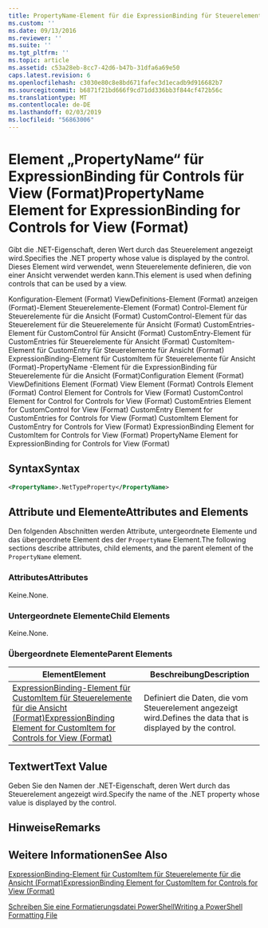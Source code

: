 ```yaml
---
title: PropertyName-Element für die ExpressionBinding für Steuerelemente für die Ansicht (Format) | Microsoft-Dokumentation
ms.custom: ''
ms.date: 09/13/2016
ms.reviewer: ''
ms.suite: ''
ms.tgt_pltfrm: ''
ms.topic: article
ms.assetid: c53a28eb-8cc7-42d6-b47b-31dfa6a69e50
caps.latest.revision: 6
ms.openlocfilehash: c3030e80c8e8bd671fafec3d1ecadb9d916682b7
ms.sourcegitcommit: b6871f21bd666f9cd71dd336bb3f844cf472b56c
ms.translationtype: MT
ms.contentlocale: de-DE
ms.lasthandoff: 02/03/2019
ms.locfileid: "56863006"
---
```

# <a name="propertyname-element-for-expressionbinding-for-controls-for-view-format"></a><span data-ttu-id="e5838-102">Element „PropertyName“ für ExpressionBinding für Controls für View (Format)</span><span class="sxs-lookup"><span data-stu-id="e5838-102">PropertyName Element for ExpressionBinding for Controls for View (Format)</span></span>

<span data-ttu-id="e5838-103">Gibt die .NET-Eigenschaft, deren Wert durch das Steuerelement angezeigt wird.</span><span class="sxs-lookup"><span data-stu-id="e5838-103">Specifies the .NET property whose value is displayed by the control.</span></span> <span data-ttu-id="e5838-104">Dieses Element wird verwendet, wenn Steuerelemente definieren, die von einer Ansicht verwendet werden kann.</span><span class="sxs-lookup"><span data-stu-id="e5838-104">This element is used when defining controls that can be used by a view.</span></span>

<span data-ttu-id="e5838-105">Konfiguration-Element (Format) ViewDefinitions-Element (Format) anzeigen (Format)-Element Steuerelemente-Element (Format) Control-Element für Steuerelemente für die Ansicht (Format) CustomControl-Element für das Steuerelement für die Steuerelemente für Ansicht (Format) CustomEntries-Element für CustomControl für Ansicht (Format) CustomEntry-Element für CustomEntries für Steuerelemente für Ansicht (Format) CustomItem-Element für CustomEntry für Steuerelemente für Ansicht (Format) ExpressionBinding-Element für CustomItem für Steuerelemente für Ansicht (Format)-PropertyName -Element für die ExpressionBinding für Steuerelemente für die Ansicht (Format)</span><span class="sxs-lookup"><span data-stu-id="e5838-105">Configuration Element (Format) ViewDefinitions Element (Format) View Element (Format) Controls Element (Format) Control Element for Controls for View (Format) CustomControl Element for Control for Controls for View (Format) CustomEntries Element for CustomControl for View (Format) CustomEntry Element for CustomEntries for Controls for View (Format) CustomItem Element for CustomEntry for Controls for View (Format) ExpressionBinding Element for CustomItem for Controls for View (Format) PropertyName Element for ExpressionBinding for Controls for View (Format)</span></span>

## <a name="syntax"></a><span data-ttu-id="e5838-106">Syntax</span><span class="sxs-lookup"><span data-stu-id="e5838-106">Syntax</span></span>

```xml
<PropertyName>.NetTypeProperty</PropertyName>
```

## <a name="attributes-and-elements"></a><span data-ttu-id="e5838-107">Attribute und Elemente</span><span class="sxs-lookup"><span data-stu-id="e5838-107">Attributes and Elements</span></span>

<span data-ttu-id="e5838-108">Den folgenden Abschnitten werden Attribute, untergeordnete Elemente und das übergeordnete Element des der `PropertyName` Element.</span><span class="sxs-lookup"><span data-stu-id="e5838-108">The following sections describe attributes, child elements, and the parent element of the `PropertyName` element.</span></span>

### <a name="attributes"></a><span data-ttu-id="e5838-109">Attributes</span><span class="sxs-lookup"><span data-stu-id="e5838-109">Attributes</span></span>

<span data-ttu-id="e5838-110">Keine.</span><span class="sxs-lookup"><span data-stu-id="e5838-110">None.</span></span>

### <a name="child-elements"></a><span data-ttu-id="e5838-111">Untergeordnete Elemente</span><span class="sxs-lookup"><span data-stu-id="e5838-111">Child Elements</span></span>

<span data-ttu-id="e5838-112">Keine.</span><span class="sxs-lookup"><span data-stu-id="e5838-112">None.</span></span>

### <a name="parent-elements"></a><span data-ttu-id="e5838-113">Übergeordnete Elemente</span><span class="sxs-lookup"><span data-stu-id="e5838-113">Parent Elements</span></span>

|<span data-ttu-id="e5838-114">Element</span><span class="sxs-lookup"><span data-stu-id="e5838-114">Element</span></span>|<span data-ttu-id="e5838-115">Beschreibung</span><span class="sxs-lookup"><span data-stu-id="e5838-115">Description</span></span>|
|-------------|-----------------|
|[<span data-ttu-id="e5838-116">ExpressionBinding-Element für CustomItem für Steuerelemente für die Ansicht (Format)</span><span class="sxs-lookup"><span data-stu-id="e5838-116">ExpressionBinding Element for CustomItem for Controls for View (Format)</span></span>](./expressionbinding-element-for-customitem-for-controls-for-view-format.md)|<span data-ttu-id="e5838-117">Definiert die Daten, die vom Steuerelement angezeigt wird.</span><span class="sxs-lookup"><span data-stu-id="e5838-117">Defines the data that is displayed by the control.</span></span>|

## <a name="text-value"></a><span data-ttu-id="e5838-118">Textwert</span><span class="sxs-lookup"><span data-stu-id="e5838-118">Text Value</span></span>

<span data-ttu-id="e5838-119">Geben Sie den Namen der .NET-Eigenschaft, deren Wert durch das Steuerelement angezeigt wird.</span><span class="sxs-lookup"><span data-stu-id="e5838-119">Specify the name of the .NET property whose value is displayed by the control.</span></span>

## <a name="remarks"></a><span data-ttu-id="e5838-120">Hinweise</span><span class="sxs-lookup"><span data-stu-id="e5838-120">Remarks</span></span>

## <a name="see-also"></a><span data-ttu-id="e5838-121">Weitere Informationen</span><span class="sxs-lookup"><span data-stu-id="e5838-121">See Also</span></span>

[<span data-ttu-id="e5838-122">ExpressionBinding-Element für CustomItem für Steuerelemente für die Ansicht (Format)</span><span class="sxs-lookup"><span data-stu-id="e5838-122">ExpressionBinding Element for CustomItem for Controls for View (Format)</span></span>](./expressionbinding-element-for-customitem-for-controls-for-view-format.md)

[<span data-ttu-id="e5838-123">Schreiben Sie eine Formatierungsdatei PowerShell</span><span class="sxs-lookup"><span data-stu-id="e5838-123">Writing a PowerShell Formatting File</span></span>](./writing-a-powershell-formatting-file.md)
